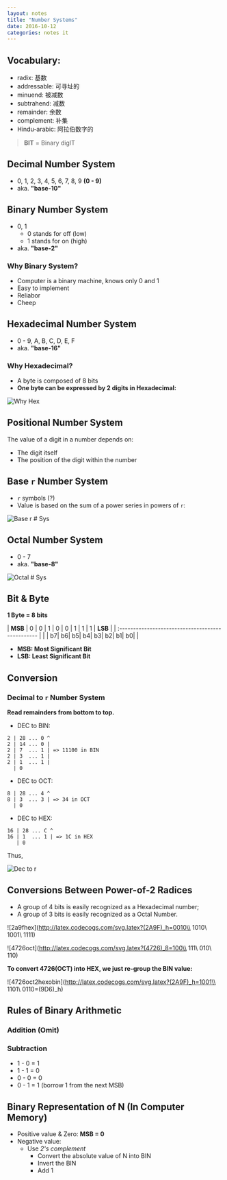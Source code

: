 ```yaml
---
layout: notes
title: "Number Systems"
date: 2016-10-12
categories: notes it
---
```


## Vocabulary:

- radix:        基数
- addressable:  可寻址的
- minuend:      被减数
- subtrahend:   减数
- remainder:    余数
- complement:   补集
- Hindu-arabic: 阿拉伯数字的

> **BIT** = Binary digIT

## Decimal Number System

- 0, 1, 2, 3, 4, 5, 6, 7, 8, 9 **(0 - 9)**
- aka. **"base-10"**

## Binary Number System

- 0, 1
    - 0 stands for off (low)
    - 1 stands for on (high)
- aka. **"base-2"**

### Why Binary System?

- Computer is a binary machine, knows only 0 and 1
- Easy to implement
- Reliabor
- Cheep

## Hexadecimal Number System

- 0 - 9, A, B, C, D, E, F
- aka. **"base-16"**

### Why Hexadecimal?

- A byte is composed of 8 bits
- **One byte can be expressed by 2 digits in Hexadecimal:**

![Why Hex](https://latex.codecogs.com/svg.latex?(11101111)_2\\rightarrow(EF)_h)

## Positional Number System

The value of a digit in a number depends on:

- The digit itself
- The position of the digit within the number

## Base `r` Number System

- `r` symbols (?)
- Value is based on the sum of a power series in powers of `r`:

![Base `r` # Sys](http://latex.codecogs.com/svg.latex?(d_{n-1}d_{n-2}...d_0)=\\sum_{i=0}^{n-1}d_i\\times{r^i})

## Octal Number System

- 0 - 7
- aka. **"base-8"**

![Octal # Sys](http://latex.codecogs.com/svg.latex?N=(d_{n-1}d_{n-2}...d_0)_8=\\sum_{i=0}^{n-1}d_i\\times{8^i})

## Bit & Byte

**1 Byte = 8 bits**

| **MSB** | 0 | 0 | 1 | 0 | 0 | 1 | 1 | 1 | **LSB** |
| :------------------------------------------------ |
|         | b7| b6| b5| b4| b3| b2| b1| b0|         |

- **MSB: Most Significant Bit**
- **LSB: Least Significant Bit**

## Conversion

### Decimal to `r` Number System

**Read remainders from bottom to top.**

- DEC to BIN:
```
2 | 28 ... 0 ^
2 | 14 ... 0 |
2 | 7  ... 1 | => 11100 in BIN
2 | 3  ... 1 |
2 | 1  ... 1 |
  | 0
```

- DEC to OCT:
```
8 | 28 ... 4 ^
8 | 3  ... 3 | => 34 in OCT
  | 0
```

- DEC to HEX:
```
16 | 28 ... C ^
16 | 1  ... 1 | => 1C in HEX
   | 0
```

Thus,

![Dec to r](http://latex.codecogs.com/svg.latex?(28)_{10}=(11100)_2=(1C)_{16}=(34)_8)

## Conversions Between Power-of-2 Radices

- A group of 4 bits is easily recognized as a Hexadecimal number;
- A group of 3 bits is easily recognized as a Octal Number.

![2a9fhex](http://latex.codecogs.com/svg.latex?(2A9F)_h=0010\\ 1010\\ 1001\\ 1111)

![4726oct](http://latex.codecogs.com/svg.latex?(4726)_8=100\\ 111\\ 010\\ 110)

**To convert 4726(OCT) into HEX, we just re-group the BIN value:**

![4726oct2hexobin](http://latex.codecogs.com/svg.latex?(2A9F)_h=1001\\ 1101\\ 0110=(9D6)_h)

## Rules of Binary Arithmetic

### Addition (Omit)

### Subtraction

- 1 - 0 = 1
- 1 - 1 = 0
- 0 - 0 = 0
- 0 - 1 = 1 (borrow 1 from the next MSB)

## Binary Representation of N (In Computer Memory)

- Positive value & Zero: **MSB = 0**
- Negative value:
  - Use *2's complement*
    - Convert the absolute value of N into BIN
    - Invert the BIN
    - Add 1
